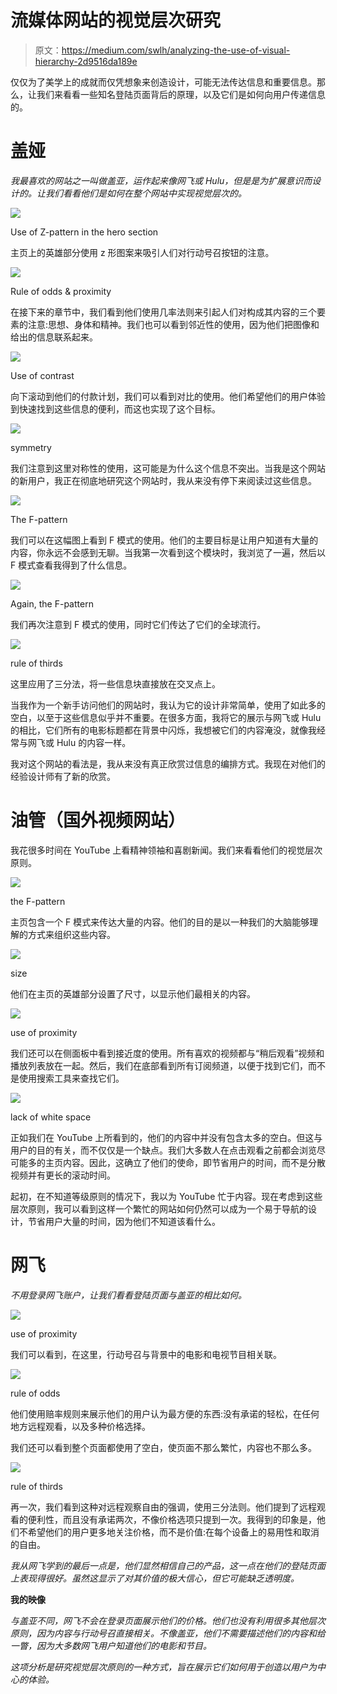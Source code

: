 # 流媒体网站的视觉层次研究

> 原文：<https://medium.com/swlh/analyzing-the-use-of-visual-hierarchy-2d9516da189e>

仅仅为了美学上的成就而仅凭想象来创造设计，可能无法传达信息和重要信息。那么，让我们来看看一些知名登陆页面背后的原理，以及它们是如何向用户传递信息的。

# **盖娅**

*我最喜欢的网站之一叫做盖亚，运作起来像网飞或 Hulu，但是是为扩展意识而设计的。让我们看看他们是如何在整个网站中实现视觉层次的。*

![](img/505e4fa5a5ba007d65ddb69bea797f00.png)

Use of Z-pattern in the hero section

主页上的英雄部分使用 z 形图案来吸引人们对行动号召按钮的注意。

![](img/fd4aba05ee242aedaa155035059e3b99.png)

Rule of odds & proximity

在接下来的章节中，我们看到他们使用几率法则来引起人们对构成其内容的三个要素的注意:思想、身体和精神。我们也可以看到邻近性的使用，因为他们把图像和给出的信息联系起来。

![](img/17f14b8627c0ff85b5c811c909bd4675.png)

Use of contrast

向下滚动到他们的付款计划，我们可以看到对比的使用。他们希望他们的用户体验到快速找到这些信息的便利，而这也实现了这个目标。

![](img/f5e0985e41077e637208fea0042889e6.png)

symmetry

我们注意到这里对称性的使用，这可能是为什么这个信息不突出。当我是这个网站的新用户，我正在彻底地研究这个网站时，我从来没有停下来阅读过这些信息。

![](img/f299f0d3311e2e16dbbff3abc5c8a72d.png)

The F-pattern

我们可以在这幅图上看到 F 模式的使用。他们的主要目标是让用户知道有大量的内容，你永远不会感到无聊。当我第一次看到这个模块时，我浏览了一遍，然后以 F 模式查看我得到了什么信息。

![](img/53beb7e6ae7bb328c48bff82d0f0ab8e.png)

Again, the F-pattern

我们再次注意到 F 模式的使用，同时它们传达了它们的全球流行。

![](img/081d21e5deb2d78b423a6acc485b283e.png)

rule of thirds

这里应用了三分法，将一些信息块直接放在交叉点上。

当我作为一个新手访问他们的网站时，我认为它的设计非常简单，使用了如此多的空白，以至于这些信息似乎并不重要。在很多方面，我将它的展示与网飞或 Hulu 的相比，它们所有的电影标题都在背景中闪烁，我想被它们的内容淹没，就像我经常与网飞或 Hulu 的内容一样。

我对这个网站的看法是，我从来没有真正欣赏过信息的编排方式。我现在对他们的经验设计师有了新的欣赏。

# 油管（国外视频网站）

我花很多时间在 YouTube 上看精神领袖和喜剧新闻。我们来看看他们的视觉层次原则。

![](img/8032093f3cb564077aee246e55c050bb.png)

the F-pattern

主页包含一个 F 模式来传达大量的内容。他们的目的是以一种我们的大脑能够理解的方式来组织这些内容。

![](img/d0cc3349d802841e4616409a6b354cdb.png)

size

他们在主页的英雄部分设置了尺寸，以显示他们最相关的内容。

![](img/2a25f566bf6355a69ff35f9b37d6a74b.png)

use of proximity

我们还可以在侧面板中看到接近度的使用。所有喜欢的视频都与“稍后观看”视频和播放列表放在一起。然后，我们在底部看到所有订阅频道，以便于找到它们，而不是使用搜索工具来查找它们。

![](img/0b91c62825762509d57c5ba2467f3b41.png)

lack of white space

正如我们在 YouTube 上所看到的，他们的内容中并没有包含太多的空白。但这与用户的目的有关，而不仅仅是一个缺点。我们大多数人在点击观看之前都会浏览尽可能多的主页内容。因此，这确立了他们的使命，即节省用户的时间，而不是分散视频并有更长的滚动时间。

起初，在不知道等级原则的情况下，我以为 YouTube 忙于内容。现在考虑到这些层次原则，我可以看到这样一个繁忙的网站如何仍然可以成为一个易于导航的设计，节省用户大量的时间，因为他们不知道该看什么。

# 网飞

*不用登录网飞账户，让我们看看登陆页面与盖亚的相比如何。*

![](img/8d7729c38cb9e81a0a92335c3ad2357b.png)

use of proximity

我们可以看到，在这里，行动号召与背景中的电影和电视节目相关联。

![](img/30039fe8b02a7704c421a6cf2f01c4e8.png)

rule of odds

他们使用赔率规则来展示他们的用户认为最方便的东西:没有承诺的轻松，在任何地方远程观看，以及多种价格选择。

我们还可以看到整个页面都使用了空白，使页面不那么繁忙，内容也不那么多。

![](img/e6e43dd868ac18bdaf2ce5db6f5999df.png)

rule of thirds

再一次，我们看到这种对远程观察自由的强调，使用三分法则。他们提到了远程观看的便利性，而且没有承诺两次，不像价格选项只提到一次。我得到的印象是，他们不希望他们的用户更多地关注价格，而不是价值:在每个设备上的易用性和取消的自由。

*我从网飞学到的最后一点是，他们显然相信自己的产品，这一点在他们的登陆页面上表现得很好。虽然这显示了对其价值的极大信心，但它可能缺乏透明度。*

**我的映像**

*与盖亚不同，网飞不会在登录页面展示他们的价格。他们也没有利用很多其他层次原则，因为内容与行动号召直接相关。不像盖亚，他们不需要描述他们的内容和给一瞥，因为大多数网飞用户知道他们的电影和节目。*

*这项分析是研究视觉层次原则的一种方式，旨在展示它们如何用于创造以用户为中心的体验。*